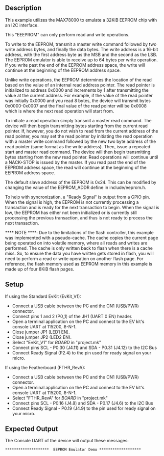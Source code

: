 ## Description

This example utilizes the MAX78000 to emulate a 32KiB EEPROM chip with an I2C interface.

This "EEEPROM" can only perform read and write operations.

To write to the EEPROM, transmit a master write command followed by two write address bytes, and finally the data bytes. The write address is a 16-bit address, with the first address byte as the MSB and the second as the LSB. The EEPROM emulator is able to receive up to 64 bytes per write operation. If you write past the end of the EEPROM address space, the write will continue at the beginning of the EEPROM address space.

Unlike write operations, the EEPROM determines the location of the read based on the value of an internal read address pointer. The read pointer is initialized to address 0x0000 and increments by 1 after transmitting the value at the current address. For example, if the value of the read pointer was initially 0x0000 and you read 8 bytes, the device will transmit bytes 0x0000-0x0007 and the final value of the read pointer will be 0x0008 which is where the next read operation will start from.

To initiate a read operation simply transmit a master read command. The device will then begin transmitting bytes starting from the current read pointer. If, however, you do not wish to read from the current address of the read pointer, you may set the read pointer by initiating the read operation with a master write command followed by the new two byte address of the read pointer (same format as the write address). Then, issue a repeated start and master read command. The device will then begin transmitting bytes starting from the new read pointer. Read operations will continue until a NACK+STOP is issued by the master. If you read past the end of the EEPROM address space, the read will continue at the beginning of the EEPROM address space.

The default slave address of the EEPROM is 0x24. This can be modified by changing the value of the EEPROM_ADDR define in include/eeprom.h.

To help with syncronization, a "Ready Signal" is output from a GPIO pin. When the signal is high, the EEPROM is not currently processing a transaction and is ready for the next transaction to begin. When the signal is low, the EEPROM has either not been initialized or is currently still processing the previous transaction, and thus is not ready to process the next transaction.

**** NOTE ****: Due to the limitations of the flash controller, this example was implemented with a pseudo-cache. The cache copies the current page being operated on into volatile memory, where all reads and writes are performed. The cache is only written back to flash when there is a cache miss. So, to ensure the data you have written gets stored in flash, you will need to perform a read or write operation on another flash page. For reference, the flash memory used as EEPROM memory in this example is made up of four 8KiB flash pages.

## Setup

If using the Standard EvKit (EvKit_V1):
-   Connect a USB cable between the PC and the CN1 (USB/PWR) connector.
-   Connect pins 1 and 2 (P0_1) of the JH1 (UART 0 EN) header.
-   Open a terminal application on the PC and connect to the EV kit's console UART at 115200, 8-N-1.
-   Close jumper JP1 (LED1 EN).
-   Close jumper JP2 (LED2 EN).
-	Select "EvKit_V1" for _BOARD_ in "project.mk"
-   Connect pins SCL - P0.30 (J4.11) and SDA - P0.31 (J4.12) to the I2C Bus
-   Connect Ready Signal (P2.4) to the pin used for ready signal on your micro.

If using the Featherboard (FTHR_RevA):
-   Connect a USB cable between the PC and the CN1 (USB/PWR) connector.
-	Open a terminal application on the PC and connect to the EV kit's console UART at 115200, 8-N-1.
-	Select "FTHR_RevA" for _BOARD_ in "project.mk"
-   Connect pins SCL - P0.16 (J4.8) and SDA - P0.17 (J4.6) to the I2C Bus
-   Connect Ready Signal - P0.19 (J4.9) to the pin used for ready signal on your micro.

## Expected Output

The Console UART of the device will output these messages:

```
********************  EEPROM Emulator Demo *******************
```
